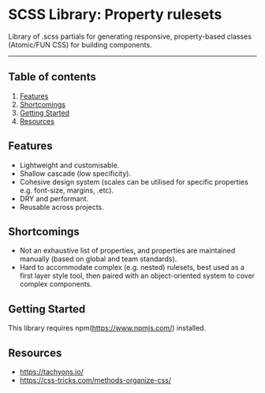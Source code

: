# SCSS Library: Property rulesets

Library of .scss partials for generating responsive, property-based classes (Atomic/FUN CSS) for building components.

---

## Table of contents
1. [Features](#user-content-features)
2. [Shortcomings](#user-content-shortcomings)
2. [Getting Started](#user-content-getting-started)
3. [Resources](#user-content-resources)

## Features
- Lightweight and customisable.
- Shallow cascade (low specificity).
- Cohesive design system (scales can be utilised for specific properties e.g. font-size, margins, .etc).
- DRY and performant.
- Reusable across projects.

## Shortcomings
- Not an exhaustive list of properties, and properties are maintained manually (based on global and team standards).
- Hard to accommodate complex (e.g. nested) rulesets, best used as a first layer style tool, then paired with an object-oriented system to cover complex components.

## Getting Started
This library requires npm(https://www.npmjs.com/) installed.

## Resources
- https://tachyons.io/
- https://css-tricks.com/methods-organize-css/
